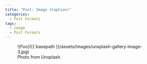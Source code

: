 ```yaml
---
title: "Post: Image (Caption)"
categories:
  - Post Formats
tags:
  - image
  - Post Formats
---
```


<figure>
  ![Foo]({{ basepath }}/assets/images/unsplash-gallery-image-3.jpg)
  <figcaption>Photo from Unsplash.</figcaption>
</figure>
